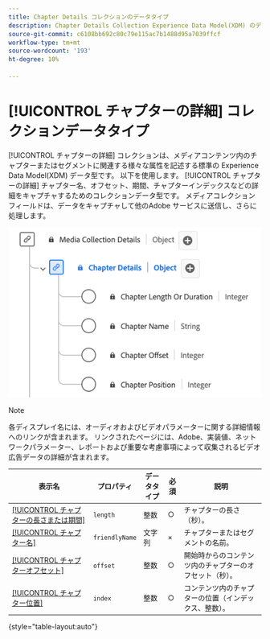```yaml
---
title: Chapter Details コレクションのデータタイプ
description: Chapter Details Collection Experience Data Model(XDM) のデータ型について説明します。
source-git-commit: c6108bb692c80c79e115ac7b1488d95a7039ffcf
workflow-type: tm+mt
source-wordcount: '193'
ht-degree: 10%

---
```


# [!UICONTROL チャプターの詳細] コレクションデータタイプ

[!UICONTROL チャプターの詳細] コレクションは、メディアコンテンツ内のチャプターまたはセグメントに関連する様々な属性を記述する標準の Experience Data Model(XDM) データ型です。 以下を使用します。 [!UICONTROL チャプターの詳細] チャプター名、オフセット、期間、チャプターインデックスなどの詳細をキャプチャするためのコレクションデータ型です。 メディアコレクションフィールドは、データをキャプチャして他のAdobe サービスに送信し、さらに処理します。

![Chapter Details Collection データ型の図です。](../images/data-types/chapter-details-collection.png)

>[!NOTE]
>
>各ディスプレイ名には、オーディオおよびビデオパラメーターに関する詳細情報へのリンクが含まれます。 リンクされたページには、Adobe、実装値、ネットワークパラメーター、レポートおよび重要な考慮事項によって収集されるビデオ広告データの詳細が含まれます。

| 表示名 | プロパティ | データタイプ | 必須 | 説明 |
|-------------------------------------------------------------------------------------------------------------------------------------------------------------------------|---------------|-----------|----------|---------------------------------------------------|
| [[!UICONTROL チャプターの長さまたは期間]](https://experienceleague.adobe.com/docs/media-analytics/using/implementation/variables/chapter-parameters.html#chapter-length) | `length` | 整数 | ○ | チャプターの長さ（秒）。 |
| [[!UICONTROL チャプター名]](https://experienceleague.adobe.com/docs/media-analytics/using/implementation/variables/chapter-parameters.html#chapter-name) | `friendlyName` | 文字列 | × | チャプターまたはセグメントの名前。 |
| [[!UICONTROL チャプターオフセット]](https://experienceleague.adobe.com/docs/media-analytics/using/implementation/variables/chapter-parameters.html#chapter-offset) | `offset` | 整数 | ○ | 開始時からのコンテンツ内のチャプターのオフセット（秒）。 |
| [[!UICONTROL チャプター位置]](https://experienceleague.adobe.com/docs/media-analytics/using/implementation/variables/chapter-parameters.html#chapter-position) | `index` | 整数 | ○ | コンテンツ内のチャプターの位置（インデックス、整数）。 |

{style="table-layout:auto"}
